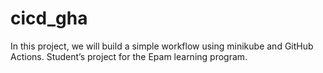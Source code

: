 # cicd_gha
In this project, we will build a simple workflow using minikube and GitHub Actions. 
Student’s project for the Epam learning program.
